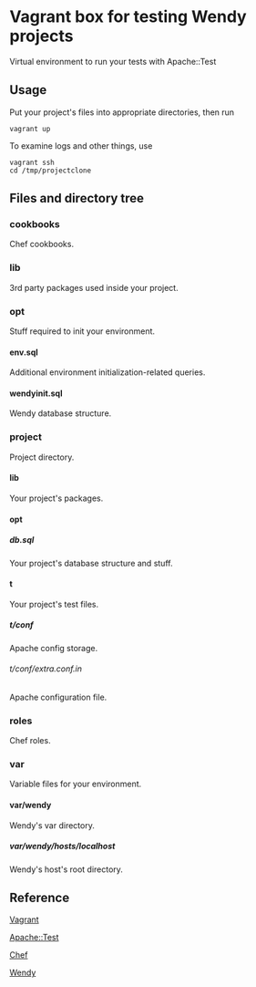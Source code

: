 Vagrant box for testing Wendy projects
======================================

Virtual environment to run your tests with Apache::Test

Usage
-----

Put your project's files into appropriate directories, then run

	vagrant up

To examine logs and other things, use

	vagrant ssh
	cd /tmp/projectclone

Files and directory tree
------------------------

### cookbooks

Chef cookbooks.

### lib

3rd party packages used inside your project.

### opt

Stuff required to init your environment.

#### env.sql

Additional environment initialization-related queries.

#### wendyinit.sql

Wendy database structure.

### project

Project directory.

#### lib

Your project's packages.

#### opt

##### db.sql

Your project's database structure and stuff.

#### t

Your project's test files.

##### t/conf

Apache config storage.

###### t/conf/extra.conf.in

Apache configuration file.

### roles

Chef roles.

### var

Variable files for your environment.

#### var/wendy

Wendy's var directory.

##### var/wendy/hosts/localhost

Wendy's host's root directory.

Reference
---------

[Vagrant](http://vagrantup.com/)

[Apache::Test](http://perl.apache.org/docs/general/testing/testing.html)

[Chef](http://www.getchef.com/chef/)

[Wendy](http://wendy-web.org/)

